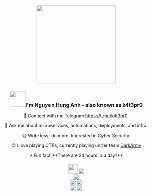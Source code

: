 <div align="center">
  <img src="https://github.com/k4t3pr0/k4t3pr0/blob/main/who_am_I__!_Black.png" width="250">
</div>

### <div align="center"><img src="https://media.giphy.com/media/v1.Y2lkPTc5MGI3NjExZndsbHBxb29jdDllejd4NjBhOTZmdXdsYXZpc2Z6cWd0cmY5dTh0OSZlcD12MV9pbnRlcm5hbF9naWZfYnlfaWQmY3Q9cw/3ohhwMDyS6rv3sB8yI/giphy.gif" width="50">I'm Nguyen Hung Anh - also known as k4t3pr0</div>

<div align="center">
  <p>📝 Connect with me Telegram <a href="https://t.me/k4t3pr0">https://t.me/k4t3pr0</a>.</p>
  <p>💬 Ask me about microservices, automations, deployments, and infra.</p>
  <p>😃 Write less, do more. Interested in Cyber Security.</p>
  <p>😍 I love playing CTFs, currently playing under team <a href="https://github.com/DarkArmy-ctf">DarkArmy</a></p>
  <p>⚡ Fun fact **There are 24 hours in a day?**</p>
  <img src="https://media.giphy.com/media/xThtama8b8ZGtnMeuQ/giphy.gif" width="30">
  <img src="[![Visitors](https://visitor-badge.glitch.me/badge?page_id=k4t3pr0.k4t3pr0)](https://github.com/k4t3pr0)">
</div>

<div align="center">
  <img src="http://github-profile-summary-cards.vercel.app/api/cards/profile-details?username=k4t3pr0&theme=dark">
</div>

<div align="center">
  <img src="http://github-profile-summary-cards.vercel.app/api/cards/repos-per-language?username=k4t3pr0&theme=dark">
  <img src="http://github-profile-summary-cards.vercel.app/api/cards/most-commit-language?username=k4t3pr0&theme=dark">
</div>

<div align="center">
  <img src="http://github-profile-summary-cards.vercel.app/api/cards/stats?username=k4t3pr0&theme=dark">
  <img src="http://github-profile-summary-cards.vercel.app/api/cards/productive-time?username=k4t3pr0&theme=dark&utcOffset=8">
</div>
